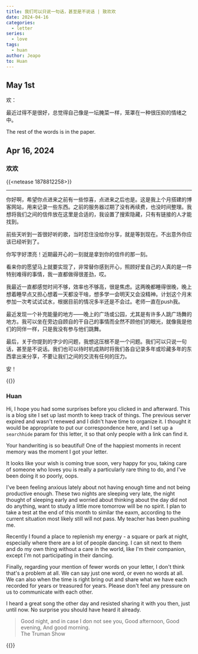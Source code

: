 ```yaml
---
title: 我们可以只说一句话，甚至是不说话 | 致欢欢
date: 2024-04-16
categories:
  - letter
series:
  - love
tags:
  - huan
author: Jeapo
to: Huan
---
```


## May 1st

欢：

最近过得不是很好，总觉得自己像是一坛腌菜一样，笼罩在一种很压抑的情绪之中。

The rest of the words is in the paper.

## Apr 16, 2024

### 欢欢

{{<netease 1878812258>}}

---

你好啊，希望你点进来之前有一些惊喜，点进来之后也是。这是我上个月搭建的博客网站，用来记录一些东西。之前的服务器过期了没有再续费，也没时间整理。我想将我们之间的信件放在这里是合适的，我设置了搜索隐藏，只有有链接的人才能找到。

前些天听到一首很好听的歌，当时忍住没给你分享，就是等到现在。不出意外你应该已经听到了。

你写字好漂亮！近期最开心的一刻就是拿到你的信件的那一刻。

看来你的愿望马上就要实现了，非常替你感到开心，照顾好爱自己的人真的是一件特别难得的事情，我一直都做得很差劲，哎。

我最近一直都感觉时间不够，效率也不够高，很是焦虑。这两晚都睡得很晚，晚上想着睡早点又担心想着一天都没干啥，想多学一会明天又会没精神。计划这个月末参加一次考试试试水，根据目前的情况多半还是不会过。老师一直在push我。

最近发现一个补充能量的地方——晚上的广场或公园，尤其是有许多人跳广场舞的地方。我可以坐在旁边自顾自的干自己的事情而全然不顾他们的眼光，就像我是他们的同伴一样，只是我没有参与他们跳舞。

最后，关于你提到的字少的问题，我想这压根不是一个问题。我们可以只说一句话，甚至是不说话。我们也可以待时机成熟时将我们各自记录多年或珍藏多年的东西拿出来分享，不要让我们之间的交流有任何的压力。

安！

{{<collopse title="See the translation version">}}

### Huan

Hi, I hope you had some surprises before you clicked in and afterward. This is a blog site I set up last month to keep track of things. The previous server expired and wasn't renewed and I didn't have time to organize it. I thought it would be appropriate to put our correspondence here, and I set up a `searchhide` param for this letter,  it so that only people with a link can find it.

Your handwriting is so beautiful! One of the happiest moments in recent memory was the moment I got your letter.

It looks like your wish is coming true soon, very happy for you, taking care of someone who loves you is really a particularly rare thing to do, and I've been doing it so poorly, oops.

I've been feeling anxious lately about not having enough time and not being productive enough. These two nights are sleeping very late, the night thought of sleeping early and worried about thinking about the day did not do anything, want to study a little more tomorrow will be no spirit. I plan to take a test at the end of this month to similar the eaxm, according to the current situation most likely still will not pass. My teacher has been pushing me.

Recently I found a place to replenish my energy - a square or park at night, especially where there are a lot of people dancing. I can sit next to them and do my own thing without a care in the world, like I'm their companion, except I'm not participating in their dancing.

Finally, regarding your mention of fewer words on your letter, I don't think that's a problem at all. We can say just one word, or even no words at all. We can also when the time is right bring out and share what we have each recorded for years or treasured for years. Please don't feel any pressure on us to communicate with each other.

I heard a great song the other day and resisted sharing it with you then, just until now. No surprise you should have heard it already.


> Good night, and in case I don not see you, Good afternoon, Good evening, And good morning.  
> <span>The Truman Show</span>

{{</collopse>}}
